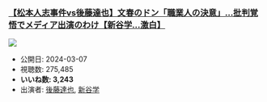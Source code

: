 ### [【松本人志事件vs後藤達也】文春のドン「職業人の決意」…批判覚悟でメディア出演のわけ【新谷学…激白】](https://www.youtube.com/watch?v=Ns5IZFAlKVQ)
[![](https://img.youtube.com/vi/Ns5IZFAlKVQ/sddefault.jpg)](https://www.youtube.com/watch?v=Ns5IZFAlKVQ)
-   公開日: 2024-03-07
-   視聴数: 275,485
-   **いいね数: 3,243**
-   出演者: [後藤達也](/rehacq_fan/people/後藤達也 "wikilink"), [新谷学](/rehacq_fan/people/新谷学 "wikilink")
